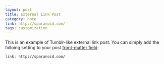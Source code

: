 ```yaml
---
layout: post
title: External Link Post
category: note
link: http://sparanoid.com/
tags: customization
---
```


This is an example of Tumblr-like external link post. You can simply add the folloing setting to your post [front-matter field](http://jekyllrb.com/docs/frontmatter/):

```
link: http://sparanoid.com/
```
